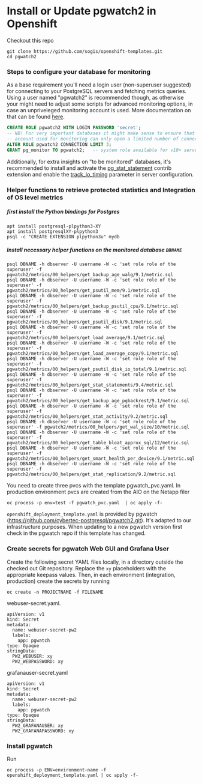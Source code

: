 # Install or Update pgwatch2 in Openshift
Checkout this repo 
```
git clone https://github.com/sogis/openshift-templates.git
cd pgwatch2
```
### Steps to configure your database for monitoring

As a base requirement you'll need a login user (non-superuser suggested) for connecting to your PostgreSQL servers and fetching metrics queries.
Using a user named "pgwatch2" is recommended though, as otherwise your might need to adjust some scripts for advanced monitoring options,
in case an unpriveleged monitoring account is used.  More documentation on that can be found [here](https://pgwatch2.readthedocs.io/en/latest/preparing_databases.html).

```sql
CREATE ROLE pgwatch2 WITH LOGIN PASSWORD 'secret';
-- NB! For very important databases it might make sense to ensure that the user
-- account used for monitoring can only open a limited number of connections (there are according checks in code also though)
ALTER ROLE pgwatch2 CONNECTION LIMIT 3;
GRANT pg_monitor TO pgwatch2;   -- system role available for v10+ servers to reduce superuser usage
```

Additionally, for extra insights on "to be monitored" databases, it's recommended to install and activate the [pg_stat_statement](https://www.postgresql.org/docs/12/pgstatstatements.html)
contrib extension and enable the [track_io_timing](https://www.postgresql.org/docs/current/static/runtime-config-statistics.html#GUC-TRACK-IO-TIMING)
parameter in server configuration.

### Helper functions to retrieve protected statistics and Integration of OS level metrics
##### first install the Python bindings for Postgres
```
apt install postgresql-plpython3-XY
apt install postgresqlXY-plpython3
psql -c "CREATE EXTENSION plpython3u" mydb
```
##### Install necessary helper functions on the monitored database `DBNAME`
```
psql DBNAME -h dbserver -U username -W -c 'set role role of the superuser' -f pgwatch2/metrics/00_helpers/get_backup_age_walg/9.1/metric.sql
psql DBNAME -h dbserver -U username -W -c 'set role role of the superuser' -f pgwatch2/metrics/00_helpers/get_psutil_mem/9.1/metric.sql
psql DBNAME -h dbserver -U username -W -c 'set role role of the superuser' -f pgwatch2/metrics/00_helpers/get_backup_psutil_cpu/9.1/metric.sql
psql DBNAME -h dbserver -U username -W -c 'set role role of the superuser' -f pgwatch2/metrics/00_helpers/get_psutil_disk/9.1/metric.sql
psql DBNAME -h dbserver -U username -W -c 'set role role of the superuser' -f pgwatch2/metrics/00_helpers/get_load_average/9.1/metric.sql
psql DBNAME -h dbserver -U username -W -c 'set role role of the superuser' -f pgwatch2/metrics/00_helpers/get_load_average_copy/9.1/metric.sql
psql DBNAME -h dbserver -U username -W -c 'set role role of the superuser' -f pgwatch2/metrics/00_helpers/get_psutil_disk_io_total/9.1/metric.sql
psql DBNAME -h dbserver -U username -W -c 'set role role of the superuser' -f pgwatch2/metrics/00_helpers/get_stat_statements/9.4/metric.sql
psql DBNAME -h dbserver -U username -W -c 'set role role of the superuser' -f pgwatch2/metrics/00_helpers/get_backup_age_pgbackrest/9.1/metric.sql
psql DBNAME -h dbserver -U username -W -c 'set role role of the superuser' -f pgwatch2/metrics/00_helpers/get_stat_activity/9.2/metric.sql
psql DBNAME -h dbserver -U username -W -c 'set role role of the superuser' -f pgwatch2/metrics/00_helpers/get_wal_size/10/metric.sql
psql DBNAME -h dbserver -U username -W -c 'set role role of the superuser' -f pgwatch2/metrics/00_helpers/get_table_bloat_approx_sql/12/metric.sql
psql DBNAME -h dbserver -U username -W -c 'set role role of the superuser' -f pgwatch2/metrics/00_helpers/get_smart_health_per_device/9.1/metric.sql
psql DBNAME -h dbserver -U username -W -c 'set role role of the superuser' -f pgwatch2/metrics/00_helpers/get_stat_replication/9.2/metric.sql
```
You need to create three pvcs with the template pgwatch_pvc.yaml. In production environment pvcs are created from the AIO on the Netapp filer 
``` 
oc process -p env=test -f pgwatch_pvc.yaml  | oc apply -f-
```
`openshift_deployment_template.yaml` is provided by pgwatch (https://github.com/cybertec-postgresql/pgwatch2.git). It's adapted to our infrastructure purposes.
When updating to a new pgwatch version first check in the pgwatch repo if this template has changed.

### Create secrets for pgwatch Web GUI and Grafana User
Create the following secret YAML files locally, in a directory outside the checked out Git repository. Replace the `xy` placeholders with the appropriate keepass values. Then, in each environment (integration, production) create the secrets by running
```
oc create -n PROJECTNAME -f FILENAME
```
webuser-secret.yaml.
```
apiVersion: v1
kind: Secret
metadata:
  name: webuser-secret-pw2
  labels:
    app: pgwatch
type: Opaque
stringData:
  PW2_WEBUSER: xy
  PW2_WEBPASSWORD: xy
```
grafanauser-secret.yaml
```
apiVersion: v1
kind: Secret
metadata:
  name: webuser-secret-pw2
  labels:
    app: pgwatch
type: Opaque
stringData:
  PW2_GRAFANAUSER: xy
  PW2_GRAFANAPASSWORD: xy
```
### Install pgwatch
Run
```
oc process -p ENV=environment-name -f openshift_deployment_template.yaml | oc apply -f-
```
